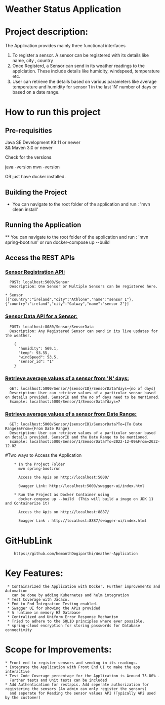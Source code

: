 # Weather Status Application

# Project description:

The Application provides mainly three functional interfaces 
1. To register a sensor. 
   A sensor can be registered with its details like name, city , country 
2. Once Registerd, a Sensor can send in its weather readings to the applciation. These include details like 
   humidity, windspeed, temperature etc.
3. User can retrieve the details based on various parameters like  average temperature and humidity for sensor 1 
   in the last 'N' number of days or based on a date range.


# How to run this project

  ## Pre-requisities

  Java SE Development Kit 11 or newer   
  && 
  Maven 3.0 or newer

  Check for the versions 

  java -version
  mvn -version
  
  OR just have docker installed. 

## Building the Project

  * You can navigate to the root folder of the application and run : 'mvn clean install'

## Running the Application
 
  ** You can navigate to the root folder of the application and run : 'mvn spring-boot:run'
     or run docker-compose up --build


## Access the REST APIs

   ### <u>Sensor Registration API:</u>

      POST: localhost:5000/Sensor
      Description: One Sensor or Multiple Sensors can be registered here.
	
	* Sensor                                                       
	[{"country":"ireland","city":"Athlone","name":"sensor 1"},{"country":"ireland","city":"Galway","name":"sensor 2"}]

	

   ### <u>Sensor Data API for a Sensor:</u>

      POST: localhost:8080/Sensor/SensorData
      Description: Any Registered Sensor can send in its live updates for the weather.

    	{
          "humidity": 569.1,
          "temp": 93.55,
          "windSpeed": 53.5,
          "sensor_id": "1"
		}

   ### <u>Retrieve average values of a sensor from 'N' days:</u>

      GET: localhost:5000/Sensor/{sensorID}/SensorData?days={no of days}
      Description: User can retrieve values of a particular sensor based on details provided. SensorID and the no of days need to be mentioned.
      Example: localhost:5000/Sensor/1/SensorData?days=7
      
   ### <u>Retrieve average values of a sensor from Date Range:</u>

      GET: localhost:5000/Sensor/{sensorID}/SensorData?To={To Date Range}&From={From Date Range}
      Description: User can retrieve values of a particular sensor based on details provided. SensorID and the Date Range to be mentioned.
	  Example: localhost:5000/Sensor/1/SensorData?To=2022-12-09&From=2022-12-02
 
 #Two ways to Access the Application
 
 		* In the Project Folder 
 	  	  mvn spring-boot:run
 	      
 	      Access the Apis on http://localhost:5000/
 	      
 	      Swagger Link: http://localhost:5000/swagger-ui/index.html
 	   
 	    * Run the Project as Docker Container using
 	      docker-compose up --build  (This will build a image on JDK 11 and Containerize it) 
 	      
 	      Access the Apis on http://localhost:8887/
 	      
 	      Swagger Link : http://localhost:8887/swagger-ui/index.html
 	   
 	   
# GitHubLink

		https://github.com/hemanthDogiparthi/Weather-Application


        
# Key Features:
     * Containarized the Application with Docker. Further improvements and Automation 
       can be done by adding Kubernetes and helm integration
     * Test Coverage with Jacaco. 
     * End to End Integration Testing enabled.
     * Swagger UI for showing the APIs provided
     * A runtime in memory H2 Database
     * Centralized and Uniform Error Response Mechanism
     * Tried to adhere to the SOLID principles where ever possible.
     * spring-cloud encryption for storing passwords for Database connectivity
       
     
    

# Scope for Improvements:

    * Front end to register sensors and sending in its readings.
    * Integrate the Application with Front End UI to make the app interactive
    * Test Code Coverage percentage for the Application is Around 75-80% . 
      Further tests and Unit tests can be included 
    * Add Authentication for restapis. Add seperate authorization for registering the sensors (An admin can only register the sensors)
      and seperate for Reading the sensor values API (Typically APi used by the customer)
    

